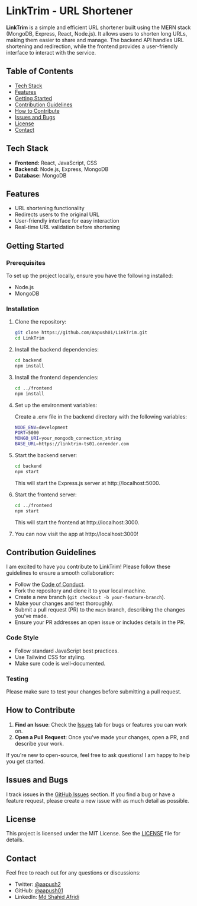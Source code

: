 # LinkTrim - URL Shortener

**LinkTrim** is a simple and efficient URL shortener built using the MERN stack (MongoDB, Express, React, Node.js). It allows users to shorten long URLs, making them easier to share and manage. The backend API handles URL shortening and redirection, while the frontend provides a user-friendly interface to interact with the service.

## Table of Contents

- [Tech Stack](#tech-stack)
- [Features](#features)
- [Getting Started](#getting-started)
- [Contribution Guidelines](#contribution-guidelines)
- [How to Contribute](#how-to-contribute)
- [Issues and Bugs](#issues-and-bugs)
- [License](#license)
- [Contact](#contact)

## Tech Stack

- **Frontend:** React, JavaScript, CSS
- **Backend:** Node.js, Express, MongoDB
- **Database:** MongoDB


## Features

- URL shortening functionality
- Redirects users to the original URL
- User-friendly interface for easy interaction
- Real-time URL validation before shortening

## Getting Started

### Prerequisites

To set up the project locally, ensure you have the following installed:

- Node.js
- MongoDB

### Installation

1. Clone the repository:

   ```bash
   git clone https://github.com/Aapush01/LinkTrim.git
   cd LinkTrim
   
2. Install the backend dependencies:
      ```bash
   cd backend
   npm install
   
3. Install the frontend dependencies:
      ```bash
    cd ../frontend
    npm install
    
4. Set up the environment variables: 
    
   Create a .env file in the backend directory with the following variables:
      ```bash
      NODE_ENV=development
      PORT=5000
      MONGO_URI=your_mongodb_connection_string
      BASE_URL=https://linktrim-ts01.onrender.com
      
5. Start the backend server:
     ```bash
     cd backend
     npm start
     ```
   This will start the Express.js server at http://localhost:5000.
     
6. Start the frontend server:
    ```bash
    cd ../frontend
    npm start
    ```
    This will start the frontend at http://localhost:3000.
    
7. You can now visit the app at http://localhost:3000!


## Contribution Guidelines

I am excited to have you contribute to LinkTrim! Please follow these guidelines to ensure a smooth collaboration:

- Follow the [Code of Conduct](#).
- Fork the repository and clone it to your local machine.
- Create a new branch (`git checkout -b your-feature-branch`).
- Make your changes and test thoroughly.
- Submit a pull request (PR) to the `main` branch, describing the changes you've made.
- Ensure your PR addresses an open issue or includes details in the PR.

### Code Style

- Follow standard JavaScript best practices.
- Use Tailwind CSS for styling.
- Make sure code is well-documented.

### Testing

Please make sure to test your changes before submitting a pull request.

## How to Contribute

1. **Find an Issue**: Check the [Issues](https://github.com/Aapush01/LinkTrim/issues) tab for bugs or features you can work on.
2. **Open a Pull Request**: Once you've made your changes, open a PR, and describe your work.

If you're new to open-source, feel free to ask questions! I am happy to help you get started.

## Issues and Bugs

I track issues in the [GitHub Issues](https://github.com/Aapush01/LinkTrim/issues) section. If you find a bug or have a feature request, please create a new issue with as much detail as possible.

## License

This project is licensed under the MIT License. See the [LICENSE](LICENSE) file for details.

## Contact

Feel free to reach out for any questions or discussions:

- Twitter: [@aapush2](https://twitter.com/aapush2)
- GitHub: [@aapush01](https://github.com/aapush01)
- LinkedIn: [Md Shahid Afridi](https://www.linkedin.com/in/md-shahidafridi/)


    

